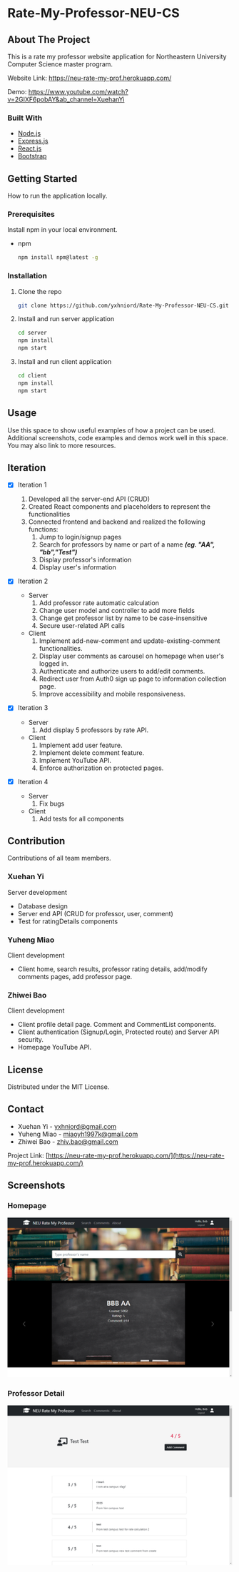 # Rate-My-Professor-NEU-CS

<!-- ABOUT THE PROJECT -->

## About The Project

This is a rate my professor website application for Northeastern University Computer Science master program.

Website Link: https://neu-rate-my-prof.herokuapp.com/

Demo: https://www.youtube.com/watch?v=2GlXF6pobAY&ab_channel=XuehanYi

### Built With

-   [Node.js](https://nodejs.org/)
-   [Express.js](https://expressjs.com/)
-   [React.js](https://reactjs.org/)
-   [Bootstrap](https://getbootstrap.com)

<!-- GETTING STARTED -->

## Getting Started

How to run the application locally.

### Prerequisites

Install npm in your local environment.

-   npm
    ```sh
    npm install npm@latest -g
    ```

### Installation

1. Clone the repo
    ```sh
    git clone https://github.com/yxhniord/Rate-My-Professor-NEU-CS.git
    ```
2. Install and run server application
    ```sh
    cd server
    npm install
    npm start
    ```
3. Install and run client application
    ```sh
    cd client
    npm install
    npm start
    ```

<!-- USAGE EXAMPLES -->

## Usage

Use this space to show useful examples of how a project can be used. Additional screenshots, code examples and demos work well in this space. You may also link to more resources.

<!-- ROADMAP -->

## Iteration

-   [x] Iteration 1

    1. Developed all the server-end API (CRUD)
    2. Created React components and placeholders to represent the functionalities
    3. Connected frontend and backend and realized the following functions:
        1. Jump to login/signup pages
        2. Search for professors by name or part of a name **_(eg. "AA", "bb","Test")_**
        3. Display professor's information
        4. Display user's information

-   [x] Iteration 2

    -   Server
        1. Add professor rate automatic calculation
        2. Change user model and controller to add more fields
        3. Change get professor list by name to be case-insensitive
        4. Secure user-related API calls
    -   Client
        1. Implement add-new-comment and update-existing-comment functionalities.
        2. Display user comments as carousel on homepage when user's logged in.
        3. Authenticate and authorize users to add/edit comments.
        4. Redirect user from Auth0 sign up page to information collection page.
        5. Improve accessibility and mobile responsiveness.

-   [x] Iteration 3

    -   Server
        1. Add display 5 professors by rate API.
    -   Client
        1. Implement add user feature.
        2. Implement delete comment feature.
        3. Implement YouTube API.
        4. Enforce authorization on protected pages.

-   [x] Iteration 4

    -   Server
        1. Fix bugs
    -   Client
        1. Add tests for all components

<!-- CONTRIBUTION -->

## Contribution

Contributions of all team members.

### Xuehan Yi

Server development

-   Database design
-   Server end API (CRUD for professor, user, comment)
-   Test for ratingDetails components

### Yuheng Miao

Client development

-   Client home, search results, professor rating details, add/modify comments pages, add professor page.

### Zhiwei Bao

Client development

-   Client profile detail page. Comment and CommentList components.
-   Client authentication (Signup/Login, Protected route) and Server API security.
-   Homepage YouTube API.

<!-- LICENSE -->

## License

Distributed under the MIT License.

<!-- CONTACT -->

## Contact

-   Xuehan Yi - yxhniord@gmail.com
-   Yuheng Miao - miaoyh1997k@gmail.com
-   Zhiwei Bao - zhiv.bao@gmail.com

Project Link: [https://neu-rate-my-prof.herokuapp.com/](https://neu-rate-my-prof.herokuapp.com/)

## Screenshots

### Homepage

![Homepage](screenshots/Homepage.png)

### Professor Detail

![Professor Detail](screenshots/ProfDetail.png)

